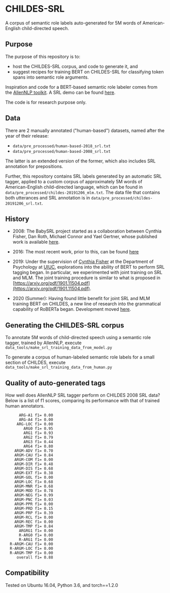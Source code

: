 # CHILDES-SRL

A corpus of semantic role labels auto-generated for 5M words of American-English child-directed speech.

## Purpose

The purpose of this repository is to:
  - host the CHILDES-SRL corpus, and code to generate it, and
  - suggest recipes for training BERT on CHILDES-SRL for classifying token spans into semantic role arguments.

Inspiration and code for a BERT-based semantic role labeler comes from the [AllenNLP toolkit](https://demo.allennlp.org).
A SRL demo can be found [here](https://demo.allennlp.org/semantic-role-labeling). 

The code is for research purpose only. 

## Data

There are 2 manually annotated ("human-based") datasets, named after the year of their release:

- `data/pre_processed/human-based-2018_srl.txt`
- `data/pre_processed/human-based-2008_srl.txt`

The latter is an extended version of the former, which also includes SRL annotation for prepositions.

Further, this repository contains SRL labels generated by an automatic SRL tagger,
 applied to a custom corpus of approximately 5M words of American-English child-directed language, 
 which can be found in `data/pre_processed/childes-20191206_mlm.txt`. 
 The data file that contains both utterances and SRL annotation is in `data/pre_processed/childes-20191206_srl.txt`. 

## History

- 2008: The BabySRL project started as a collaboration between Cynthia Fisher, Dan Roth, Michael Connor and Yael Gertner, 
whose published work is available [here](https://www.aclweb.org/anthology/W08-2111/).

- 2016: The most recent work, prior to this, can be found [here](https://gitlab-beta.engr.illinois.edu/babysrl-group/babysrl)

- 2019: Under the supervision of [Cynthia Fisher](https://psychology.illinois.edu/directory/profile/clfishe)
at the Department of Psychology at [UIUC](https://psychology.illinois.edu/), explorations into the ability of BERT to perform SRL tagging began. 
In particular, we experimented with joint training on SRL and MLM. 
The joint training procedure is similar to what is proposed in [https://arxiv.org/pdf/1901.11504.pdf](https://arxiv.org/pdf/1901.11504.pdf).

- 2020 (Summer): Having found little benefit for joint SRL and MLM training BERT on CHILDES,
 a new line of research into the grammatical capability of RoBERTa began. 
 Development moved [here](https://github.com/phueb/BabyBERT/). 
  
  
## Generating the CHILDES-SRL corpus

To annotate 5M words of child-directed speech using a semantic role tagger, trained by AllenNLP,
execute `data_tools/make_srl_training_data_from_model.py`

To generate a corpus of human-labeled semantic role labels for a small section of CHILDES, 
execute `data_tools/make_srl_training_data_from_human.py`


## Quality of auto-generated tags

How well does AllenNLP SRL tagger perform on CHILDES 2008 SRL data?
Below is a list of f1 scores, comparing its performance with that of trained human annotators.

          ARG-A1 f1= 0.00
          ARG-A4 f1= 0.00
         ARG-LOC f1= 0.00
            ARG0 f1= 0.95
            ARG1 f1= 0.93
            ARG2 f1= 0.79
            ARG3 f1= 0.44
            ARG4 f1= 0.80
        ARGM-ADV f1= 0.70
        ARGM-CAU f1= 0.84
        ARGM-COM f1= 0.00
        ARGM-DIR f1= 0.48
        ARGM-DIS f1= 0.68
        ARGM-EXT f1= 0.38
        ARGM-GOL f1= 0.00
        ARGM-LOC f1= 0.68
        ARGM-MNR f1= 0.68
        ARGM-MOD f1= 0.78
        ARGM-NEG f1= 0.99
        ARGM-PNC f1= 0.03
        ARGM-PPR f1= 0.00
        ARGM-PRD f1= 0.15
        ARGM-PRP f1= 0.39
        ARGM-RCL f1= 0.00
        ARGM-REC f1= 0.00
        ARGM-TMP f1= 0.84
          ARGRG1 f1= 0.00
          R-ARG0 f1= 0.00
          R-ARG1 f1= 0.00
      R-ARGM-CAU f1= 0.00
      R-ARGM-LOC f1= 0.00
      R-ARGM-TMP f1= 0.00
         overall f1= 0.88

## Compatibility

Tested on Ubuntu 16.04, Python 3.6, and torch==1.2.0
